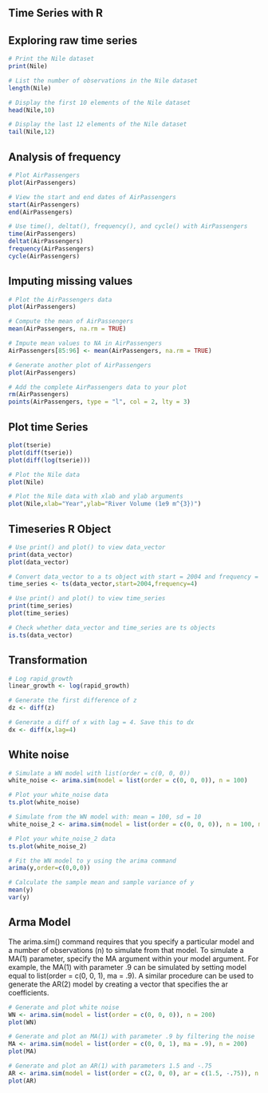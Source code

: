 ## Time Series with R

## Exploring raw time series

```R
# Print the Nile dataset
print(Nile)

# List the number of observations in the Nile dataset
length(Nile)

# Display the first 10 elements of the Nile dataset
head(Nile,10)

# Display the last 12 elements of the Nile dataset
tail(Nile,12)
```

## Analysis of frequency

```R
# Plot AirPassengers
plot(AirPassengers)

# View the start and end dates of AirPassengers
start(AirPassengers)
end(AirPassengers)

# Use time(), deltat(), frequency(), and cycle() with AirPassengers 
time(AirPassengers)
deltat(AirPassengers)
frequency(AirPassengers)
cycle(AirPassengers)
```

## Imputing missing values

```R 
# Plot the AirPassengers data
plot(AirPassengers)

# Compute the mean of AirPassengers
mean(AirPassengers, na.rm = TRUE)

# Impute mean values to NA in AirPassengers
AirPassengers[85:96] <- mean(AirPassengers, na.rm = TRUE)

# Generate another plot of AirPassengers
plot(AirPassengers)

# Add the complete AirPassengers data to your plot
rm(AirPassengers)
points(AirPassengers, type = "l", col = 2, lty = 3)
```

## Plot time Series

```R
plot(tserie)
plot(diff(tserie))
plot(diff(log(tserie)))

# Plot the Nile data
plot(Nile)

# Plot the Nile data with xlab and ylab arguments
plot(Nile,xlab="Year",ylab="River Volume (1e9 m^{3})")

```

## Timeseries R Object

```R
# Use print() and plot() to view data_vector
print(data_vector)
plot(data_vector)

# Convert data_vector to a ts object with start = 2004 and frequency = 4
time_series <- ts(data_vector,start=2004,frequency=4) 

# Use print() and plot() to view time_series
print(time_series)
plot(time_series)

# Check whether data_vector and time_series are ts objects
is.ts(data_vector)
```

## Transformation

```R
# Log rapid_growth
linear_growth <- log(rapid_growth)

# Generate the first difference of z
dz <- diff(z)

# Generate a diff of x with lag = 4. Save this to dx
dx <- diff(x,lag=4)
```

## White noise

```R
# Simulate a WN model with list(order = c(0, 0, 0))
white_noise <- arima.sim(model = list(order = c(0, 0, 0)), n = 100)

# Plot your white_noise data
ts.plot(white_noise)

# Simulate from the WN model with: mean = 100, sd = 10
white_noise_2 <- arima.sim(model = list(order = c(0, 0, 0)), n = 100, mean = 100, sd = 10)

# Plot your white_noise_2 data
ts.plot(white_noise_2)

# Fit the WN model to y using the arima command
arima(y,order=c(0,0,0))

# Calculate the sample mean and sample variance of y
mean(y)
var(y)
```


## Arma Model

The arima.sim() command requires that you specify a particular model and a number of observations (n) to simulate from that model. To simulate a MA(1) parameter, specify the MA argument within your model argument. For example, the MA(1) with parameter .9 can be simulated by setting model equal to list(order = c(0, 0, 1), ma = .9). A similar procedure can be used to generate the AR(2) model by creating a vector that specifies the ar coefficients.

```R
# Generate and plot white noise
WN <- arima.sim(model = list(order = c(0, 0, 0)), n = 200)
plot(WN)

# Generate and plot an MA(1) with parameter .9 by filtering the noise
MA <- arima.sim(model = list(order = c(0, 0, 1), ma = .9), n = 200)  
plot(MA)

# Generate and plot an AR(1) with parameters 1.5 and -.75
AR <- arima.sim(model = list(order = c(2, 0, 0), ar = c(1.5, -.75)), n = 200) 
plot(AR)
```

